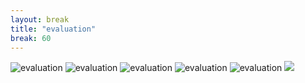 ```yaml
---
layout: break
title: "evaluation"
break: 60
---
```



<p class="d-flex justify-content-around align-items-center">
  <img src="{{ '/assets/img/.png' | relative_url }}" alt="evaluation">
  <img src="{{ '/assets/img/bbpf.jpg' | relative_url }}" alt="evaluation">
  <img src="{{ '/assets/img/cesp.PNG' | relative_url }}" alt="evaluation">
  <img src="{{ '/assets/img/gbif.png' | relative_url }}" alt="evaluation">
  <img src="{{ '/assets/img/thf.PNG' | relative_url }}" alt="evaluation">
  <img src="{{ '/assets/img/belspo.png' | relative_url }} alt="evaluation">
</p>
